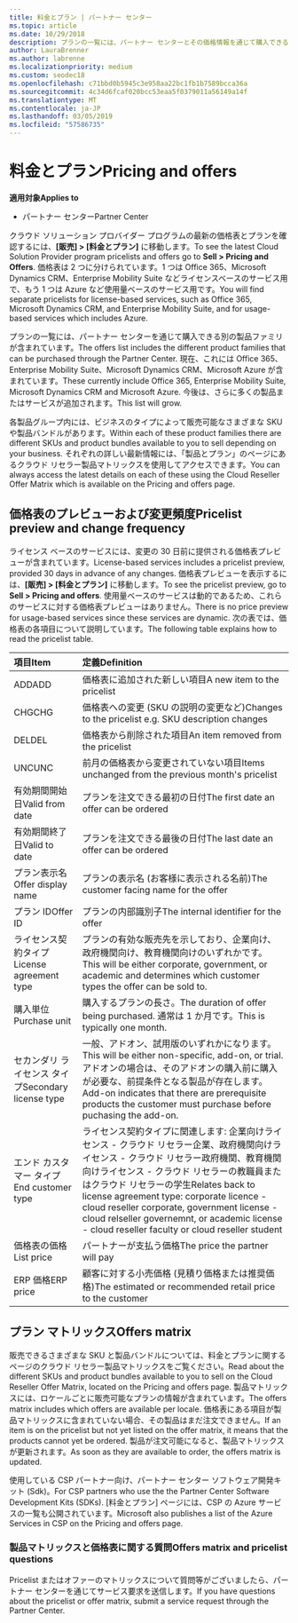 ```yaml
---
title: 料金とプラン | パートナー センター
ms.topic: article
ms.date: 10/29/2018
description: プランの一覧には、パートナー センターとその価格情報を通じて購入できる別の製品ファミリが含まれています。
author: LauraBrenner
ms.author: labrenne
ms.localizationpriority: medium
ms.custom: seodec18
ms.openlocfilehash: c71bbd0b5945c3e958aa22bc1fb1b7589bcca36a
ms.sourcegitcommit: 4c34d6fcaf020bcc53eaa5f0379011a56149a14f
ms.translationtype: MT
ms.contentlocale: ja-JP
ms.lasthandoff: 03/05/2019
ms.locfileid: "57586735"
---
```

# <a name="pricing-and-offers"></a><span data-ttu-id="1ba85-103">料金とプラン</span><span class="sxs-lookup"><span data-stu-id="1ba85-103">Pricing and offers</span></span>

<span data-ttu-id="1ba85-104">**適用対象**</span><span class="sxs-lookup"><span data-stu-id="1ba85-104">**Applies to**</span></span>

-  <span data-ttu-id="1ba85-105">パートナー センター</span><span class="sxs-lookup"><span data-stu-id="1ba85-105">Partner Center</span></span>

<span data-ttu-id="1ba85-106">クラウド ソリューション プロバイダー プログラムの最新の価格表とプランを確認するには、**[販売] > [料金とプラン]** に移動します。</span><span class="sxs-lookup"><span data-stu-id="1ba85-106">To see the latest Cloud Solution Provider program pricelists and offers go to **Sell > Pricing and Offers**.</span></span> <span data-ttu-id="1ba85-107">価格表は 2 つに分けられています。1 つは Office 365、Microsoft Dynamics CRM、Enterprise Mobility Suite などライセンスベースのサービス用で、もう 1 つは Azure など使用量ベースのサービス用です。</span><span class="sxs-lookup"><span data-stu-id="1ba85-107">You will find separate pricelists for license-based services, such as Office 365, Microsoft Dynamics CRM, and Enterprise Mobility Suite, and for usage-based services which includes Azure.</span></span> 

<span data-ttu-id="1ba85-108">プランの一覧には、パートナー センターを通じて購入できる別の製品ファミリが含まれています。</span><span class="sxs-lookup"><span data-stu-id="1ba85-108">The offers list includes the different product families that can be purchased through the Partner Center.</span></span> <span data-ttu-id="1ba85-109">現在、これには Office 365、Enterprise Mobility Suite、Microsoft Dynamics CRM、Microsoft Azure が含まれています。</span><span class="sxs-lookup"><span data-stu-id="1ba85-109">These currently include Office 365, Enterprise Mobility Suite, Microsoft Dynamics CRM and Microsoft Azure.</span></span> <span data-ttu-id="1ba85-110">今後は、さらに多くの製品またはサービスが追加されます。</span><span class="sxs-lookup"><span data-stu-id="1ba85-110">This list will grow.</span></span>

<span data-ttu-id="1ba85-111">各製品グループ内には、ビジネスのタイプによって販売可能なさまざまな SKU や製品バンドルがあります。</span><span class="sxs-lookup"><span data-stu-id="1ba85-111">Within each of these product families there are different SKUs and product bundles available to you to sell depending on your business.</span></span> <span data-ttu-id="1ba85-112">それぞれの詳しい最新情報には、「製品とプラン」のページにあるクラウド リセラー製品マトリックスを使用してアクセスできます。</span><span class="sxs-lookup"><span data-stu-id="1ba85-112">You can always access the latest details on each of these using the Cloud Reseller Offer Matrix which is available on the Pricing and offers page.</span></span>

## <a name="pricelist-preview-and-change-frequency"></a><span data-ttu-id="1ba85-113">価格表のプレビューおよび変更頻度</span><span class="sxs-lookup"><span data-stu-id="1ba85-113">Pricelist preview and change frequency</span></span> 

<span data-ttu-id="1ba85-114">ライセンス ベースのサービスには、変更の 30 日前に提供される価格表プレビューが含まれています。</span><span class="sxs-lookup"><span data-stu-id="1ba85-114">License-based services includes a pricelist preview, provided 30 days in advance of any changes.</span></span> <span data-ttu-id="1ba85-115">価格表プレビューを表示するには、**[販売] > [料金とプラン]** に移動します。</span><span class="sxs-lookup"><span data-stu-id="1ba85-115">To see the pricelist preview, go to **Sell > Pricing and offers**.</span></span> <span data-ttu-id="1ba85-116">使用量ベースのサービスは動的であるため、これらのサービスに対する価格表プレビューはありません。</span><span class="sxs-lookup"><span data-stu-id="1ba85-116">There is no price preview for usage-based services since these services are dynamic.</span></span> <span data-ttu-id="1ba85-117">次の表では、価格表の各項目について説明しています。</span><span class="sxs-lookup"><span data-stu-id="1ba85-117">The following table explains how to read the pricelist table.</span></span>

|<span data-ttu-id="1ba85-118">**項目**</span><span class="sxs-lookup"><span data-stu-id="1ba85-118">**Item**</span></span>        |<span data-ttu-id="1ba85-119">**定義**</span><span class="sxs-lookup"><span data-stu-id="1ba85-119">**Definition**</span></span>      |
|:-----------   |:-----------   |
|<span data-ttu-id="1ba85-120">ADD</span><span class="sxs-lookup"><span data-stu-id="1ba85-120">ADD</span></span>   |<span data-ttu-id="1ba85-121">価格表に追加された新しい項目</span><span class="sxs-lookup"><span data-stu-id="1ba85-121">A new item to the pricelist</span></span>|
|<span data-ttu-id="1ba85-122">CHG</span><span class="sxs-lookup"><span data-stu-id="1ba85-122">CHG</span></span>   |<span data-ttu-id="1ba85-123">価格表への変更 (SKU の説明の変更など)</span><span class="sxs-lookup"><span data-stu-id="1ba85-123">Changes to the pricelist e.g. SKU description changes</span></span>|
|<span data-ttu-id="1ba85-124">DEL</span><span class="sxs-lookup"><span data-stu-id="1ba85-124">DEL</span></span>   |<span data-ttu-id="1ba85-125">価格表から削除された項目</span><span class="sxs-lookup"><span data-stu-id="1ba85-125">An item removed from the pricelist</span></span>|
|<span data-ttu-id="1ba85-126">UNC</span><span class="sxs-lookup"><span data-stu-id="1ba85-126">UNC</span></span>   |<span data-ttu-id="1ba85-127">前月の価格表から変更されていない項目</span><span class="sxs-lookup"><span data-stu-id="1ba85-127">Items unchanged from the previous month's pricelist</span></span>   |
|<span data-ttu-id="1ba85-128">有効期間開始日</span><span class="sxs-lookup"><span data-stu-id="1ba85-128">Valid from date</span></span>   |<span data-ttu-id="1ba85-129">プランを注文できる最初の日付</span><span class="sxs-lookup"><span data-stu-id="1ba85-129">The first date an offer can be ordered</span></span>    |
|<span data-ttu-id="1ba85-130">有効期間終了日</span><span class="sxs-lookup"><span data-stu-id="1ba85-130">Valid to date</span></span>   |<span data-ttu-id="1ba85-131">プランを注文できる最後の日付</span><span class="sxs-lookup"><span data-stu-id="1ba85-131">The last date an offer can be ordered</span></span>   |
|<span data-ttu-id="1ba85-132">プラン表示名</span><span class="sxs-lookup"><span data-stu-id="1ba85-132">Offer display name</span></span>   |<span data-ttu-id="1ba85-133">プランの表示名 (お客様に表示される名前)</span><span class="sxs-lookup"><span data-stu-id="1ba85-133">The customer facing name for the offer</span></span>   |
|<span data-ttu-id="1ba85-134">プラン ID</span><span class="sxs-lookup"><span data-stu-id="1ba85-134">Offer ID</span></span>   |<span data-ttu-id="1ba85-135">プランの内部識別子</span><span class="sxs-lookup"><span data-stu-id="1ba85-135">The internal identifier for the offer</span></span>   |
|<span data-ttu-id="1ba85-136">ライセンス契約タイプ</span><span class="sxs-lookup"><span data-stu-id="1ba85-136">License agreement type</span></span>   |<span data-ttu-id="1ba85-137">プランの有効な販売先を示しており、企業向け、政府機関向け、教育機関向けのいずれかです。</span><span class="sxs-lookup"><span data-stu-id="1ba85-137">This will be either corporate, government, or academic and determines which customer types the offer can be sold to.</span></span>|
|<span data-ttu-id="1ba85-138">購入単位</span><span class="sxs-lookup"><span data-stu-id="1ba85-138">Purchase unit</span></span>   |<span data-ttu-id="1ba85-139">購入するプランの長さ。</span><span class="sxs-lookup"><span data-stu-id="1ba85-139">The duration of offer being purchased.</span></span> <span data-ttu-id="1ba85-140">通常は 1 か月です。</span><span class="sxs-lookup"><span data-stu-id="1ba85-140">This is typically one month.</span></span>   |
|<span data-ttu-id="1ba85-141">セカンダリ ライセンス タイプ</span><span class="sxs-lookup"><span data-stu-id="1ba85-141">Secondary license type</span></span>   |<span data-ttu-id="1ba85-142">一般、アドオン、試用版のいずれかになります。</span><span class="sxs-lookup"><span data-stu-id="1ba85-142">This will be either non-specific, add-on, or trial.</span></span> <span data-ttu-id="1ba85-143">アドオンの場合は、そのアドオンの購入前に購入が必要な、前提条件となる製品が存在します。</span><span class="sxs-lookup"><span data-stu-id="1ba85-143">Add-on indicates that there are prerequisite products the customer must purchase before puchasing the add-on.</span></span>|
|<span data-ttu-id="1ba85-144">エンド カスタマー タイプ</span><span class="sxs-lookup"><span data-stu-id="1ba85-144">End customer type</span></span>   |<span data-ttu-id="1ba85-145">ライセンス契約タイプに関連します: 企業向けライセンス - クラウド リセラー企業、政府機関向けライセンス - クラウド リセラー政府機関、教育機関向けライセンス - クラウド リセラーの教職員またはクラウド リセラーの学生</span><span class="sxs-lookup"><span data-stu-id="1ba85-145">Relates back to license agreement type: corporate licence - cloud reseller corporate, government license - cloud relseller governemnt, or academic license - cloud reseller faculty or cloud reseller student</span></span>   |
|<span data-ttu-id="1ba85-146">価格表の価格</span><span class="sxs-lookup"><span data-stu-id="1ba85-146">List price</span></span>   |<span data-ttu-id="1ba85-147">パートナーが支払う価格</span><span class="sxs-lookup"><span data-stu-id="1ba85-147">The price the partner will pay</span></span>   |
|<span data-ttu-id="1ba85-148">ERP 価格</span><span class="sxs-lookup"><span data-stu-id="1ba85-148">ERP price</span></span>   |<span data-ttu-id="1ba85-149">顧客に対する小売価格 (見積り価格または推奨価格)</span><span class="sxs-lookup"><span data-stu-id="1ba85-149">The estimated or recommended retail price to the customer</span></span>   |

## <a name="offers-matrix"></a><span data-ttu-id="1ba85-150">プラン マトリックス</span><span class="sxs-lookup"><span data-stu-id="1ba85-150">Offers matrix</span></span>

<span data-ttu-id="1ba85-151">販売できるさまざまな SKU と製品バンドルについては、料金とプランに関するページのクラウド リセラー製品マトリックスをご覧ください。</span><span class="sxs-lookup"><span data-stu-id="1ba85-151">Read about the different SKUs and product bundles available to you to sell on the Cloud Reseller Offer Matrix, located on the Pricing and offers page.</span></span> <span data-ttu-id="1ba85-152">製品マトリックスには、ロケールごとに販売可能なプランの情報が含まれています。</span><span class="sxs-lookup"><span data-stu-id="1ba85-152">The offers matrix includes which offers are available per locale.</span></span> <span data-ttu-id="1ba85-153">価格表にある項目が製品マトリックスに含まれていない場合、その製品はまだ注文できません。</span><span class="sxs-lookup"><span data-stu-id="1ba85-153">If an item is on the pricelist but not yet listed on the offer matrix, it means that the products cannot yet be ordered.</span></span> <span data-ttu-id="1ba85-154">製品が注文可能になると、製品マトリックスが更新されます。</span><span class="sxs-lookup"><span data-stu-id="1ba85-154">As soon as they are available to order, the offers matrix is updated.</span></span>

<span data-ttu-id="1ba85-155">使用している CSP パートナー向け、パートナー センター ソフトウェア開発キット (Sdk)。</span><span class="sxs-lookup"><span data-stu-id="1ba85-155">For CSP partners who use the the Partner Center Software Development Kits (SDKs).</span></span> <span data-ttu-id="1ba85-156">[料金とプラン] ページには、CSP の Azure サービスの一覧も公開されています。</span><span class="sxs-lookup"><span data-stu-id="1ba85-156">Microsoft also publishes a list of the Azure Services in CSP on the Pricing and offers page.</span></span>

### <a name="offers-matrix-and-pricelist-questions"></a><span data-ttu-id="1ba85-157">製品マトリックスと価格表に関する質問</span><span class="sxs-lookup"><span data-stu-id="1ba85-157">Offers matrix and pricelist questions</span></span>

<span data-ttu-id="1ba85-158">Pricelist またはオファーのマトリックスについて質問等がございましたら、パートナー センターを通じてサービス要求を送信します。</span><span class="sxs-lookup"><span data-stu-id="1ba85-158">If you have questions about the pricelist or offer matrix, submit a service request through the Partner Center.</span></span>
